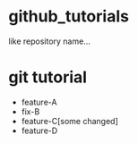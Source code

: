 # github_tutorials
like repository name...
# git tutorial
  - feature-A
  - fix-B
  - feature-C[some changed]
  - feature-D
